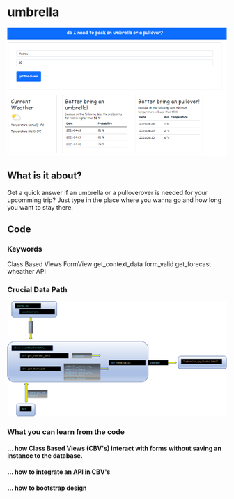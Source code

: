 # umbrella

![loadData](pics/screenshot.png?raw=true "loadData")

## What is it about?
Get a quick answer if an umbrella or a pulloverover is needed for your upcomming trip? Just type in the place where you wanna go and how long you want to stay there. 

## Code
### Keywords
Class Based Views
FormView
get_context_data
form_valid
get_forecast
wheather API

### Crucial Data Path
![loadData](pics/dataflow.png?raw=true "loadData")
### What you can learn from the code
#### ... how Class Based Views (CBV's) interact with forms without saving an instance to the database. 
#### ... how to integrate an API in CBV's
#### ... how to bootstrap design
